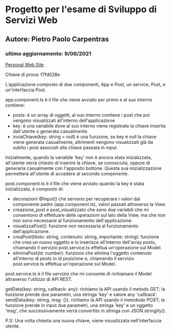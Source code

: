 # Progetto per l'esame di Sviluppo di Servizi Web
## Autore: Pietro Paolo Carpentras
### ultimo aggiornamento: 9/06/2021
[Personal Web Site](https://www.paolocarpentras.it)

Chiave di prova: f7fd028e

L'applicazione composto di due componenti, App e Post, un service, Post, e un'interfaccia Post.

app.component.ts è il file che viene avviato per primo e al suo interno contiene:

- posts: è un array di oggetti, al suo interno contiene i post che poi vengono visualizzati all'interno dell'applicazione
- key: è una variabile dove al suo interno viene registrate la chiave inserita dall'utente o generata casualmente.
- inviaChiave(key: string = null) è una funzione, se key è null la chiave viene generata casualmente, altrimenti vengono visualizzati già da subito i post associati alla chiave passata in input.

Inizialmente, quando la variabile 'key' non è ancora stata inizializzata, all'utente verrà chiesto di inserire la chiave, se conosciuta, oppure di generarla casualmente con l'apposito bottone. Questa sua inizializzazione permetterà all'utente di accedere al secondo componente.

post.component.ts è il file che viene avviato quando la key è stata inizializzata, è composto di:

- decorazioni @Input() che servono per recuperare i valori dal componente padre (app.component.ts), valori passati attraverso la View.
- creazione_post e post_visualizzato che sono due variabili che mi consentono di effettuare delle operazioni sul lato della View, ma che non non sono necessarie al funzionamento dell'applicazione.
- visualizzaPost(): funzione non necessaria al funzionamento dell'applicazione.
- creaPost(titolo: string, contenuto: string, importante: string): funzione che crea un nuovo oggetto e lo inserisce all'interno dell'array posts, chiamando il servizio post.service.ts effettua un'operazione sul Model.
- eliminaPost(id: number): funzione che elimina l'oggetto contenuto all'interno di posts in id posizione e, chiamando il servizio post.service.ts effettua un'operazione sul Model.

post.service.ts è il file servizio che mi consente di richiamare il Model attraverso l'utilizzo di API REST.

getData(key: string, callback: any): richiamo la API usando il metodo GET; la funzione prende due parametri, una stringa 'key' e valore any 'callback'.
sendData(key: string, msg: {}): richiamo la API usando il metododo POST; la funzione prende in input due parametri, una stringa 'key' e un oggetto 'msg', che successivamente verrà convertito in stringa con JSON.stringify().

P.S: Una volta chiesta una nuova chiave, viene visualizzata nell’interfaccia utente.
